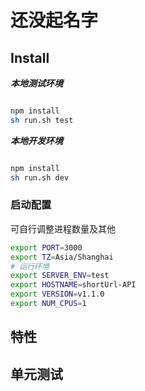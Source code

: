 # 还没起名字


## Install

***本地测试环境***
```bash

npm install 
sh run.sh test
```

***本地开发环境***
```bash

npm install 
sh run.sh dev
```

### 启动配置
可自行调整进程数量及其他
```bash
export PORT=3000
export TZ=Asia/Shanghai
# 运行环境
export SERVER_ENV=test
export HOSTNAME=shortUrl-API
export VERSION=v1.1.0
export NUM_CPUS=1
```

## 特性

## 单元测试
